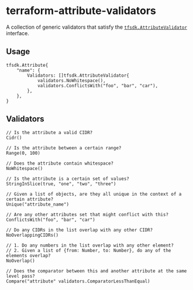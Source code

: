 # terraform-attribute-validators

A collection of generic validators that satisfy the [`tfsdk.AttributeValidator`](https://pkg.go.dev/github.com/hashicorp/terraform-plugin-framework/tfsdk#AttributeValidator) interface.

## Usage
```
tfsdk.Attribute{
    "name": {
        Validators: []tfsdk.AttributeValidator{
            validators.NoWhitespace(),
            validators.ConflictsWith("foo", "bar", "car"),
        },
    },
}
```

## Validators

```
// Is the attribute a valid CIDR?
Cidr()
```
```
// Is the attribute between a certain range?
Range(0, 100)
```
```
// Does the attribute contain whitespace?
NoWhitespace()
```
```
// Is the attribute is a certain set of values?
StringInSlice(true, "one", "two", "three")
```
```
// Given a list of objects, are they all unique in the context of a certain attribute?
Unique("attribute_name")
```
```
// Are any other attributes set that might conflict with this?
ConflictsWith("foo", "bar", "car")
```
```
// Do any CIDRs in the list overlap with any other CIDR?
NoOverlappingCIDRs()
```
```
// 1. Do any numbers in the list overlap with any other element?
// 2. Given a list of {from: Number, to: Number}, do any of the elements overlap?
NoOverlap()
```
```
// Does the comparator between this and another attribute at the same level pass?
Compare("attribute" validators.ComparatorLessThanEqual)
```

